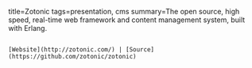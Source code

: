 title=Zotonic
tags=presentation, cms
summary=The open source, high speed, real-time web framework and content management system, built with Erlang.
~~~~~~

[Website](http://zotonic.com/) | [Source](https://github.com/zotonic/zotonic)

